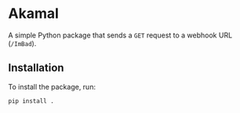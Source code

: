 # Akamal

A simple Python package that sends a `GET` request to a webhook URL (`/ImBad`).

## Installation

To install the package, run:

```bash
pip install .
```